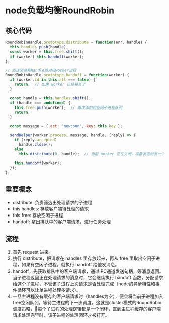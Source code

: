 # node负载均衡RoundRobin

## 核心代码
```js
RoundRobinHandle.prototype.distribute = function(err, handle) {
  this.handles.push(handle);
  const worker = this.free.shift();
  if (worker) this.handoff(worker);
};

// 发送消息和handle给对应worker进程
RoundRobinHandle.prototype.handoff = function(worker) {
  if (worker.id in this.all === false) {
    return;  // 如果 worker 已经被关了
  }

  const handle = this.handles.shift();
  if (handle === undefined) {
    this.free.push(worker);  // 再次添加到空闲子进程队列
    return;
  }

  const message = { act: 'newconn', key: this.key };

  sendHelper(worker.process, message, handle, (reply) => {
    if (reply.accepted)
      handle.close();
    else
      this.distribute(0, handle);  // 当前 Worker 正在关闭，准备发送给另一个 worker

    this.handoff(worker);
  });
};
```

## 重要概念

- distribute: 负责筛选出处理请求的子进程
- this.handles: 存放客户端待处理的请求
- this.free: 存放空闲子进程
- handoff: 拿出排队中的客户端请求，进行任务处理

## 流程

1. 首先 request 进来。
2. 执行 distribute，把请求在 handles 里存放起来，再从 free 里取出空闲子进程，如果有空闲子进程，就执行 handoff 给他发消息。
3. handoff，先获取排队中的客户端请求，通过IPC通道发送句柄，等消息返回。当子进程返回正在处理请求的消息时，它会继续执行 handoff 函数，分配请求给这个子进程，不管该子进程上次请求是否处理完成（node的异步特性和事件循环可以让单进程处理多请求）。
4. 一旦主进程没有缓存的客户端请求时（handles为空），便会将当前子进程加入free空闲队列，等待主进程的下一步调度。这就是cluster模式的RoundRobin调度策略，每个子进程的处理逻辑都是一个闭环，直到主进程缓存的客户端请求处理完毕时，该子进程的处理闭环才被打开。

